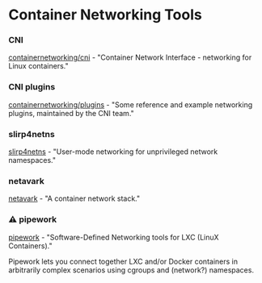 # Container Networking Tools

### CNI

<a href="https://github.com/containernetworking/cni">containernetworking/cni</a> - "Container Network Interface - networking for Linux containers."

### CNI plugins

<a href="https://github.com/containernetworking/plugins">containernetworking/plugins</a> - "Some reference and example networking plugins, maintained by the CNI team."

### slirp4netns

<a href="https://github.com/rootless-containers/slirp4netns">slirp4netns</a> - "User-mode networking for unprivileged network namespaces."

### netavark

<a href="https://github.com/containers/netavark">netavark</a> - "A container network stack."

### ⚠️ pipework

<a href="https://github.com/jpetazzo/pipework">pipework</a> - "Software-Defined Networking tools for LXC (LinuX Containers)."

Pipework lets you connect together LXC and/or Docker containers in arbitrarily complex scenarios using cgroups and (network?) namespaces.
